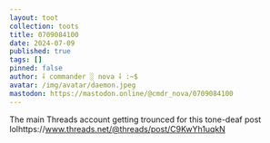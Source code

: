 ```yaml
---
layout: toot
collection: toots
title: 0709084100
date: 2024-07-09
published: true
tags: []
pinned: false
author: ⸸ commander ░ nova ⸸ :~$
avatar: /img/avatar/daemon.jpeg
mastodon: https://mastodon.online/@cmdr_nova/0709084100
---
```


The main Threads account getting trounced for this tone-deaf post lolhttps://www.threads.net/@threads/post/C9KwYh1uqkN

